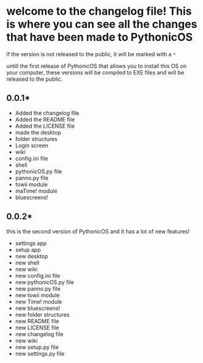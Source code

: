 # welcome to the changelog file! This is where you can see all the changes that have been made to PythonicOS 

if the version is not released to the public, it will be marked with a `*`

untill the first release of PythonicOS that allows you to install this OS on your computer, these versions will be compiled to EXE files and will be released to the public.

## 0.0.1*

- Added the changelog file
- Added the README file
- Added the LICENSE file
- made the desktop
- folder structures
- Login screen
- wiki
- config.ini file
- shell
- pythonicOS.py file
- panno.py file
- towii module
- maTime! module
- bluescreens!

## 0.0.2*

this is the second version of PythonicOS and it has a lot of new features! 

- settings app
- setup app
- new desktop
- new shell
- new wiki
- new config.ini file
- new pythonicOS.py file
- new panno.py file
- new towii module
- new Time! module
- new bluescreens!
- new folder structures
- new README file
- new LICENSE file
- new changelog file
- new wiki
- new setup.py file
- new settings.py file
